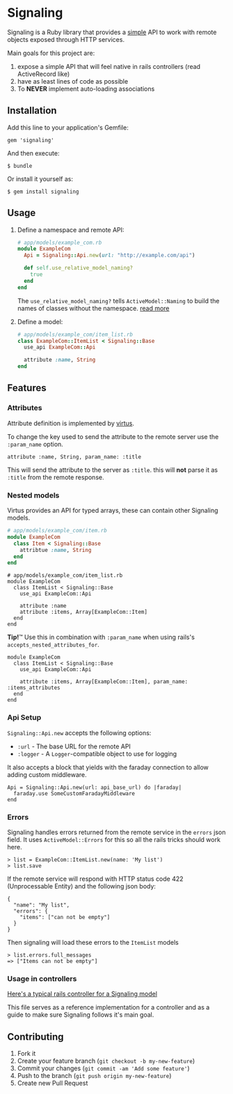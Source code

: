 # Signaling

Signaling is a Ruby library that provides a 
[simple](http://www.infoq.com/presentations/Simple-Made-Easy)
API to work with remote objects exposed through HTTP services.

Main goals for this project are:

1. expose a simple API that will feel native in rails controllers (read
   ActiveRecord like)
1. have as least lines of code as possible
1. To **NEVER** implement auto-loading associations

## Installation

Add this line to your application's Gemfile:

    gem 'signaling'

And then execute:

    $ bundle

Or install it yourself as:

    $ gem install signaling

## Usage

1. Define a namespace and remote API:
    ```ruby
    # app/models/example_com.rb
    module ExampleCom
      Api = Signaling::Api.new(url: "http://example.com/api")

      def self.use_relative_model_naming?
        true
      end
    end
    ```

    The `use_relative_model_naming?` tells `ActiveModel::Naming` to build the
    names of classes without the namespace.
    [read more](https://coderwall.com/p/heed_q)

1. Define a model:
    ```ruby
    # app/models/example_com/item_list.rb
    class ExampleCom::ItemList < Signaling::Base
      use_api ExampleCom::Api

      attribute :name, String
    end
    ```

## Features

### Attributes

Attribute definition is implemented by [virtus](https://github.com/solnic/virtus).

To change the key used to send the attribute to the remote server use the
`:param_name` option.

    attribute :name, String, param_name: :title

  This will send the attribute to the server as `:title`. this will **not**
  parse it as `:title` from the remote response.


### Nested models

Virtus provides an API for typed arrays, these can contain other Signaling models.

```ruby
# app/models/example_com/item.rb
module ExampleCom
  class Item < Signaling::Base
    attribtue :name, String
  end
end
```

```
# app/models/example_com/item_list.rb
module ExampleCom
  class ItemList < Signaling::Base
    use_api ExampleCom::Api

    attribute :name
    attribute :items, Array[ExampleCom::Item]
  end
end
```

**Tip!**&trade; Use this in combination with `:param_name` when using rails's
`accepts_nested_attributes_for`.

    module ExampleCom
      class ItemList < Signaling::Base
        use_api ExampleCom::Api

        attribute :items, Array[ExampleCom::Item], param_name: :items_attributes
      end
    end


### Api Setup

`Signaling::Api.new` accepts the following options:

  * `:url` - The base URL for the remote API
  * `:logger` - A `Logger`-compatible object to use for logging

It also accepts a block that yields with the faraday connection to allow adding
custom middleware.

    Api = Signaling::Api.new(url: api_base_url) do |faraday|
      faraday.use SomeCustomFaradayMiddleware
    end


### Errors

Signaling handles errors returned from the remote service in the `errors` json
field. It uses `ActiveModel::Errors` for this so all the rails tricks should
work here.

    > list = ExampleCom::ItemList.new(name: 'My list')
    > list.save

If the remote service will respond with HTTP status code 422 (Unprocessable Entity)
and the following json body:

    {
      "name": "My list",
      "errors": {
        "items": ["can not be empty"]
      }
    }

Then signaling will load these errors to the `ItemList` models

    > list.errors.full_messages
    => ["Items can not be empty"]

### Usage in controllers

[Here's a typical rails controller for a Signaling model](spec/support/integration/item_lists_controller.rb)

This file serves as a reference implementation for a controller and as a guide
to make sure Signaling follows it's main goal.

## Contributing

1. Fork it
2. Create your feature branch (`git checkout -b my-new-feature`)
3. Commit your changes (`git commit -am 'Add some feature'`)
4. Push to the branch (`git push origin my-new-feature`)
5. Create new Pull Request
